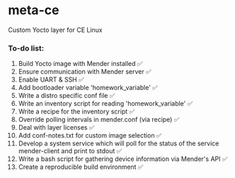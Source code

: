 # meta-ce

Custom Yocto layer for CE Linux 

### To-do list: 
1. Build Yocto image with Mender installed ✅
2. Ensure communication with Mender server ✅
3. Enable UART & SSH ✅
4. Add bootloader variable 'homework_variable' ✅
5. Write a distro specific conf file ✅
6. Write an inventory script for reading 'homework_variable' ✅
7. Write a recipe for the inventory script  ✅
8. Override polling intervals in mender.conf (via recipe) ✅
9. Deal with layer licenses ✅
10. Add conf-notes.txt for custom image selection ✅
11. Develop a system service which will poll for the status of the service mender-client and print to stdout ✅
12. Write a bash script for gathering device information via Mender's API ✅
13. Create a reproducible build environment ✅
